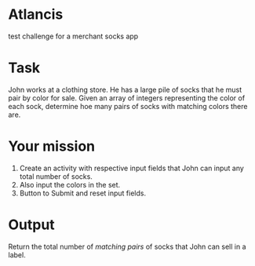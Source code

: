 # Atlancis
test challenge for a merchant socks app

# Task
John works at a clothing store. He has a large pile of socks that he must pair by color for sale.
Given an array of integers representing the color of each sock, determine hoe many pairs of socks with matching
colors there are.

# Your mission

  1. Create an activity with respective input fields that John can input any total number of socks.
  2. Also input the colors in the set.
  3. Button to Submit and reset input fields.
  
# Output

Return the total number of <i>matching pairs</i> of socks that John can sell in a label.
